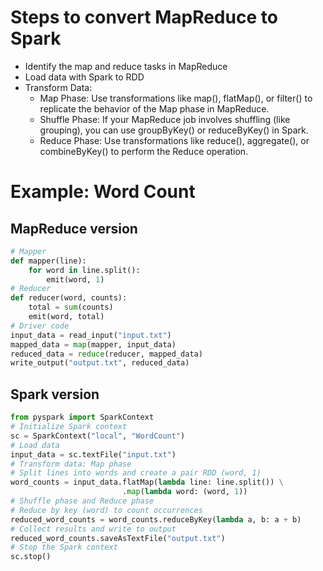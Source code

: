# Steps to convert MapReduce to Spark

- Identify the map and reduce tasks in MapReduce
- Load data with Spark to RDD
- Transform Data:
  - Map Phase: Use transformations like map(), flatMap(), or filter() to replicate the behavior of the Map phase in MapReduce.
  - Shuffle Phase: If your MapReduce job involves shuffling (like grouping), you can use groupByKey() or reduceByKey() in Spark.
  - Reduce Phase: Use transformations like reduce(), aggregate(), or combineByKey() to perform the Reduce operation.

# Example: Word Count

## MapReduce version
```python
# Mapper
def mapper(line):
    for word in line.split():
        emit(word, 1)
# Reducer
def reducer(word, counts):
    total = sum(counts)
    emit(word, total)
# Driver code
input_data = read_input("input.txt")
mapped_data = map(mapper, input_data)
reduced_data = reduce(reducer, mapped_data)
write_output("output.txt", reduced_data)
```

## Spark version
```python
from pyspark import SparkContext
# Initialize Spark context
sc = SparkContext("local", "WordCount")
# Load data
input_data = sc.textFile("input.txt")
# Transform data: Map phase
# Split lines into words and create a pair RDD (word, 1)
word_counts = input_data.flatMap(lambda line: line.split()) \
                         .map(lambda word: (word, 1))
# Shuffle phase and Reduce phase
# Reduce by key (word) to count occurrences
reduced_word_counts = word_counts.reduceByKey(lambda a, b: a + b)
# Collect results and write to output
reduced_word_counts.saveAsTextFile("output.txt")
# Stop the Spark context
sc.stop()
```
